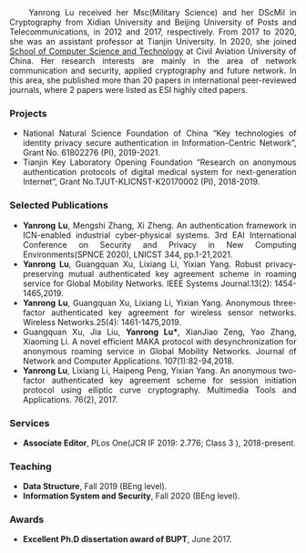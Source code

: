 
<body>
<header>
<div class="container home" id="navigation">
<h2 id="name"></h2>
</div>
</header>
<div class="container">
<div id="section1">
<p></p>
</div>
<div id="section2">
<h3></h3>

<h3></h3>  
<p align="justify"> &nbsp;&nbsp;&nbsp;&nbsp;Yanrong Lu received her Msc(Military Science) and her DScMil in Cryptography from Xidian University and Beijing University of Posts and Telecommunications, in 2012 and 2017, respectively. From 2017 to 2020, she was an assistant professor at Tianjin University. In 2020, she joined <a href="https://www.cauc.edu.cn/jsjxy/">School of Computer Science and Technology</a> at Civil Aviation University of China. Her research interests are mainly in the area of network communication and security, applied cryptography and future network. In this area, she published more than 20 papers in international peer-reviewed journals, where 2 papers were listed as ESI highly cited papers. </p>
<h3>Projects</h3>
<ul class="cv">
 <li>
<div align="justify">National Natural Science Foundation of China “Key technologies of identity privacy secure authentication in Information-Centric Network”, Grant No. 61802276 (PI),&nbsp;2019-2021.
</div>
</li>
 <li>
<div align="justify">Tianjin Key Laboratory Opening Foundation “Research on anonymous authentication protocols of digital medical system for next-generation Internet”, Grant No.TJUT-KLICNST-K20170002 (PI),&nbsp;2018-2019.
</div>
</li>
<dt></dt>
</ul>
<h3>Selected Publications</h3>
<ul class="cv">
<li>
<div align="justify">  <strong>Yanrong Lu</strong>, Mengshi Zhang, Xi Zheng. An authentication framework in ICN-enabled industrial cyber-physical systems. 3rd EAI International Conference on Security and Privacy in New Computing Environments(SPNCE 2020), LNICST 344, pp.1-21,2021.
 </div>
</li>
<li>
 <div align="justify">  <strong>Yanrong Lu</strong>, Guangquan Xu, Lixiang Li, Yixian Yang. Robust privacy-preserving mutual authenticated key agreement scheme in roaming service	for Global Mobility Networks. IEEE Systems Journal.13(2): 1454-1465,2019.
</div>
</li>
<li>
<div align="justify"><strong>Yanrong Lu</strong>, Guangquan Xu, Lixiang Li, Yixian Yang. Anonymous three-factor authenticated key agreement for wireless sensor networks. Wireless Networks.25(4): 1461-1475,2019.
</div>
</li>
<li>
<div align="justify"> Guangquan Xu, Jia Liu, <strong>Yanrong Lu*</strong>, XianJiao Zeng, Yao Zhang, Xiaoming Li. A novel efficient MAKA protocol with desynchronization for anonymous roaming service in Global Mobility Networks. Journal of Network and Computer Applications. 107(1):82-94,2018.</div>
</li>
<li>
<div align="justify"><strong>Yanrong Lu</strong>, Lixiang Li, Haipeng Peng, Yixian Yang. An anonymous two-factor authenticated key agreement scheme for session initiation protocol using elliptic curve cryptography. Multimedia Tools and Applications. 76(2), 2017.
</div>
</li>
</ul>
<dt></dt>
<h3>Services</h3>
<ul class="cv">
<li>
<div align="justify"> <strong>Associate Editor</strong>,&nbsp;PLos One(JCR IF 2019: 2.776; Class 3 ), 2018-present. 
</div>
</li>
</ul>
 <h3>Teaching</h3>
<ul class="cv">
<li>
<div align="justify"><strong> Data Structure</strong>, Fall 2019 (BEng level). 
</li>
<li>
<div align="justify"><strong> Information System and Security</strong>, Fall 2020 (BEng level). 
 </div>
</li>
</ul>
<h3>Awards</h3>
<ul class="cv">
<li>
<div align="justify"> <strong>Excellent Ph.D dissertation award of BUPT</strong>,&nbsp;June 2017.
</div>
</li>
</ul>
<dt></dt>
<dt>&nbsp;</dt>
